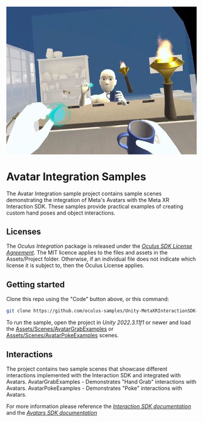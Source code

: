 ![Avatar Samples Banner](./Media/AvatarGrabExamples.JPG "Avatar Integration Samples")

# Avatar Integration Samples

The Avatar Integration sample project contains sample scenes demonstrating the integration of Meta's Avatars with the Meta XR Interaction SDK. These samples provide practical examples of creating custom hand poses and object interactions.

## Licenses
The *Oculus Integration* package is released under the *[Oculus SDK License Agreement](https://developer.oculus.com/licenses/oculussdk)*.
The MIT licence applies to the files and assets in the Assets/Project folder.
Otherwise, if an individual file does not indicate which license it is subject to, then the Oculus License applies.

## Getting started

Clone this repo using the "Code" button above, or this command:
```sh
git clone https://github.com/oculus-samples/Unity-MetaXRInteractionSDK-AvatarSample.git
```

To run the sample, open the project in *Unity 2022.3.11f1* or newer and load the [Assets/Scenes/AvatarGrabExamples](Assets/Scenes/AvatarGrabExamples.unity) or [Assets/Scenes/AvatarPokeExamples](Assets/Scenes/AvatarPokeExamples.unity) scenes.

## Interactions

The project contains two sample scenes that showcase different interactions implemented with the Interaction SDK and integrated with Avatars.
AvatarGrabExamples - Demonstrates "Hand Grab" interactions with Avatars.
AvatarPokeExamples - Demonstrates "Poke" interactions with Avatars.

For more information please reference the *[Interaction SDK documentation](https://developer.oculus.com/documentation/unity/unity-isdk-interaction-sdk-overview/)* and the *[Avatars SDK documentation](https://developer.oculus.com/documentation/unity/meta-avatars-overview/)*
